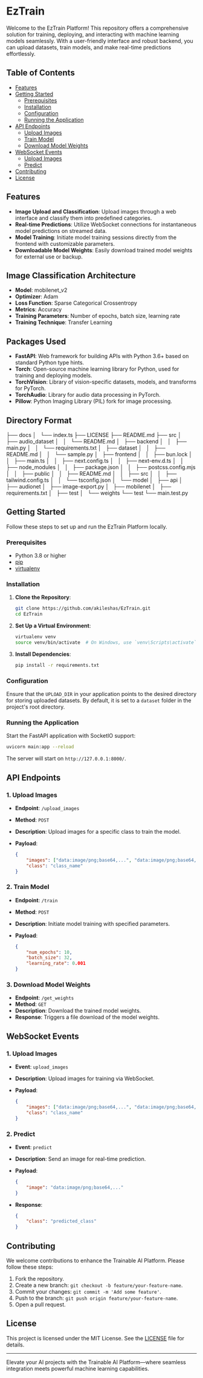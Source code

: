 # EzTrain

Welcome to the EzTrain Platform! This repository offers a comprehensive solution for training, deploying, and interacting with machine learning models seamlessly. With a user-friendly interface and robust backend, you can upload datasets, train models, and make real-time predictions effortlessly.

## Table of Contents

- [Features](#features)
- [Getting Started](#getting-started)
  - [Prerequisites](#prerequisites)
  - [Installation](#installation)
  - [Configuration](#configuration)
  - [Running the Application](#running-the-application)
- [API Endpoints](#api-endpoints)
  - [Upload Images](#1-upload-images)
  - [Train Model](#2-train-model)
  - [Download Model Weights](#3-download-model-weights)
- [WebSocket Events](#websocket-events)
  - [Upload Images](#1-upload-images-1)
  - [Predict](#2-predict)
- [Contributing](#contributing)
- [License](#license)

## Features

- **Image Upload and Classification**: Upload images through a web interface and classify them into predefined categories.
- **Real-time Predictions**: Utilize WebSocket connections for instantaneous model predictions on streamed data.
- **Model Training**: Initiate model training sessions directly from the frontend with customizable parameters.
- **Downloadable Model Weights**: Easily download trained model weights for external use or backup.

## Image Classification Architecture
- **Model**: mobilenet_v2
- **Optimizer**: Adam
- **Loss Function**: Sparse Categorical Crossentropy
- **Metrics**: Accuracy
- **Training Parameters**: Number of epochs, batch size, learning rate
- **Training Technique**: Transfer Learning

## Packages Used
- **FastAPI**: Web framework for building APIs with Python 3.6+ based on standard Python type hints.
- **Torch**: Open-source machine learning library for Python, used for training and deploying models.
- **TorchVision**: Library of vision-specific datasets, models, and transforms for PyTorch.
- **TorchAudio**: Library for audio data processing in PyTorch.
- **Pillow**: Python Imaging Library (PIL) fork for image processing.

## Directory Format
├── docs
│   └── index.ts
├── LICENSE
├── README.md
├── src
│   ├── audio_dataset
│   │   └── README.md
│   ├── backend
│   │   ├── main.py
│   │   └── requirements.txt
│   ├── dataset
│   │   ├── README.md
│   │   └── sample.py
│   ├── frontend
│   │   ├── bun.lock
│   │   ├── main.ts
│   │   ├── next.config.ts
│   │   ├── next-env.d.ts
│   │   ├── node_modules
│   │   ├── package.json
│   │   ├── postcss.config.mjs
│   │   ├── public
│   │   ├── README.md
│   │   ├── src
│   │   ├── tailwind.config.ts
│   │   └── tsconfig.json
│   └── model
│       ├── api
│       ├── audionet
│       ├── image-export.py
│       ├── mobilenet
│       ├── requirements.txt
│       ├── test
│       └── weights
└── test
    └── main.test.py


## Getting Started

Follow these steps to set up and run the EzTrain Platform locally.


### Prerequisites

- Python 3.8 or higher
- [pip](https://pip.pypa.io/en/stable/installation/)
- [virtualenv](https://virtualenv.pypa.io/en/latest/installation.html)

### Installation

1. **Clone the Repository**:

    ```bash
    git clone https://github.com/akileshas/EzTrain.git
    cd EzTrain
    ```

2. **Set Up a Virtual Environment**:

    ```bash
    virtualenv venv
    source venv/bin/activate  # On Windows, use `venv\Scripts\activate`
    ```

3. **Install Dependencies**:

    ```bash
    pip install -r requirements.txt
    ```

### Configuration

Ensure that the `UPLOAD_DIR` in your application points to the desired directory for storing uploaded datasets. By default, it is set to a `dataset` folder in the project's root directory.

### Running the Application

Start the FastAPI application with SocketIO support:

```bash
uvicorn main:app --reload
```

The server will start on `http://127.0.0.1:8000/`.

## API Endpoints

### 1. Upload Images

- **Endpoint**: `/upload_images`
- **Method**: `POST`
- **Description**: Upload images for a specific class to train the model.
- **Payload**:

    ```json
    {
        "images": ["data:image/png;base64,...", "data:image/png;base64,..."],
        "class": "class_name"
    }
    ```

### 2. Train Model

- **Endpoint**: `/train`
- **Method**: `POST`
- **Description**: Initiate model training with specified parameters.
- **Payload**:

    ```json
    {
        "num_epochs": 10,
        "batch_size": 32,
        "learning_rate": 0.001
    }
    ```

### 3. Download Model Weights

- **Endpoint**: `/get_weights`
- **Method**: `GET`
- **Description**: Download the trained model weights.
- **Response**: Triggers a file download of the model weights.

## WebSocket Events

### 1. Upload Images

- **Event**: `upload_images`
- **Description**: Upload images for training via WebSocket.
- **Payload**:

    ```json
    {
        "images": ["data:image/png;base64,...", "data:image/png;base64,..."],
        "class": "class_name"
    }
    ```

### 2. Predict

- **Event**: `predict`
- **Description**: Send an image for real-time prediction.
- **Payload**:

    ```json
    {
        "image": "data:image/png;base64,..."
    }
    ```

- **Response**:

    ```json
    {
        "class": "predicted_class"
    }
    ```

## Contributing

We welcome contributions to enhance the Trainable AI Platform. Please follow these steps:

1. Fork the repository.
2. Create a new branch: `git checkout -b feature/your-feature-name`.
3. Commit your changes: `git commit -m 'Add some feature'`.
4. Push to the branch: `git push origin feature/your-feature-name`.
5. Open a pull request.

## License

This project is licensed under the MIT License. See the [LICENSE](LICENSE) file for details.

---

Elevate your AI projects with the Trainable AI Platform—where seamless integration meets powerful machine learning capabilities. 
